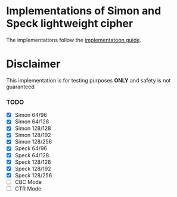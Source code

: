 # Implementations of Simon and Speck lightweight cipher

The implementations follow the [implementatoon guide](https://nsacyber.github.io/simon-speck/implementations/ImplementationGuide1.1.pdf).

# Disclaimer
This implementation is for testing purposes **ONLY**  and safety is not guaranteed


### TODO
- [X] Simon 64/96
- [X] Simon 64/128
- [X] Simon 128/128
- [X] Simon 128/192
- [X] Simon 128/256
- [X] Speck 64/96
- [X] Speck 64/128
- [X] Speck 128/128
- [X] Speck 128/192
- [X] Speck 128/256
- [ ] CBC Mode
- [ ] CTR Mode